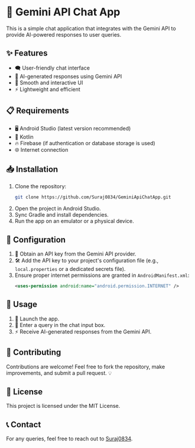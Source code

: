# 🚀 Gemini API Chat App

This is a simple chat application that integrates with the Gemini API to provide AI-powered responses to user queries.

## ✨ Features
- 🗨️ User-friendly chat interface
- 🤖 AI-generated responses using Gemini API
- 🎨 Smooth and interactive UI
- ⚡ Lightweight and efficient

## 📋 Requirements
- 🖥️ Android Studio (latest version recommended)
- 🔹 Kotlin
- 🔥 Firebase (if authentication or database storage is used)
- 🌐 Internet connection

## 📥 Installation
1. Clone the repository:
   ```sh
   git clone https://github.com/Suraj0834/GeminiApiChatApp.git
   ```
2. Open the project in Android Studio.
3. Sync Gradle and install dependencies.
4. Run the app on an emulator or a physical device.

## 🔧 Configuration
1. 🔑 Obtain an API key from the Gemini API provider.
2. 🛠️ Add the API key to your project's configuration file (e.g., `local.properties` or a dedicated secrets file).
3. Ensure proper internet permissions are granted in `AndroidManifest.xml`:
   ```xml
   <uses-permission android:name="android.permission.INTERNET" />
   ```

## 🎯 Usage
1. 📱 Launch the app.
2. 💬 Enter a query in the chat input box.
3. ⚡ Receive AI-generated responses from the Gemini API.

## 🤝 Contributing
Contributions are welcome! Feel free to fork the repository, make improvements, and submit a pull request. 💡

## 📜 License
This project is licensed under the MIT License.

## 📞 Contact
For any queries, feel free to reach out to [Suraj0834](https://github.com/Suraj0834).
